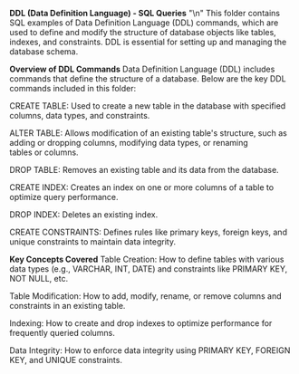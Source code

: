 **DDL (Data Definition Language) - SQL Queries** "\n"
This folder contains SQL examples of Data Definition Language (DDL) commands, which are used to define and modify the structure of database objects like tables, indexes, and constraints. DDL is essential for setting up and managing the database schema.

**Overview of DDL Commands**
Data Definition Language (DDL) includes commands that define the structure of a database. Below are the key DDL commands included in this folder:

  CREATE TABLE: Used to create a new table in the database with specified columns, data types, and constraints.

  ALTER TABLE: Allows modification of an existing table's structure, such as adding or dropping columns, modifying data types, or renaming       
  tables or columns.

  DROP TABLE: Removes an existing table and its data from the database.

  CREATE INDEX: Creates an index on one or more columns of a table to optimize query performance.

  DROP INDEX: Deletes an existing index.

  CREATE CONSTRAINTS: Defines rules like primary keys, foreign keys, and unique constraints to maintain data integrity.

**Key Concepts Covered**
Table Creation: How to define tables with various data types (e.g., VARCHAR, INT, DATE) and constraints like PRIMARY KEY, NOT NULL, etc.

Table Modification: How to add, modify, rename, or remove columns and constraints in an existing table.

Indexing: How to create and drop indexes to optimize performance for frequently queried columns.

Data Integrity: How to enforce data integrity using PRIMARY KEY, FOREIGN KEY, and UNIQUE constraints.



